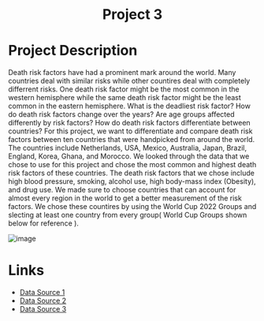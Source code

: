 <h1 align="center">Project 3</h1>

# Project Description  
Death risk factors have had a prominent mark around the world. Many countries deal with similar risks while other countires deal with completely differrent risks. One death risk factor might be the most common in the western hemisphere while the same death risk factor might be the least common in the eastern hemisphere. What is the deadliest risk factor? How do death risk factors change over the years? Are age groups affected differently by risk factors? How do death risk factors differentiate between countries? For this project, we want to differentiate and compare death risk factors between ten countries that were handpicked from around the world. The countries include Netherlands, USA, Mexico, Australia, Japan, Brazil, England, Korea, Ghana, and Morocco. We looked through the data that we chose to use for this project and chose the most common and highest death risk factors of these countries. The death risk factors that we chose include high blood pressure, smoking, alcohol use, high body-mass index (Obesity), and drug use. We made sure to choose countries that can account for almost every region in the world to get a better measurement of the risk factors. We chose these countires by using the World Cup 2022 Groups and slecting at least one country from every group( World Cup Groups shown below for reference ).

![image](https://user-images.githubusercontent.com/109117666/200949434-6f656513-d6c0-4165-89a8-f8a51f83d4f4.png)

# Links
- [Data Source 1](<https://ourworldindata.org/grapher/deaths-risk-factor-15-49years?time=1990..2019> "Source")
- [Data Source 2](<https://ourworldindata.org/grapher/deaths-risk-factor-50-69years?time=1990..2019> "Source")
- [Data Source 3](<https://www.kaggle.com/datasets/ahmadjalalmasood123/deaths-by-risk-factor-dataset> "Source")
